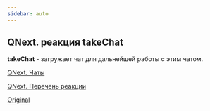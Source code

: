```yaml
---
sidebar: auto
---
```


## QNext. реакция takeChat

**takeChat** - загружает чат для дальнейшей работы с этим чатом.



[QNext. Чаты](/docs-test/ph/admin/chat-about)

[QNext. Перечень реакции](/docs-test/ph/reactions)

[Original](https://telegra.ph/QNext-admin-reaction-takeChat-05-07)